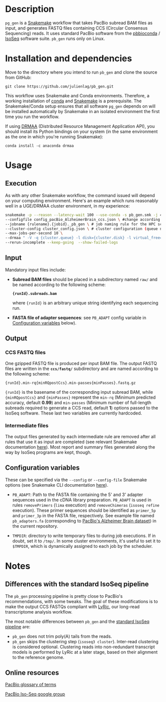 # Description
`pg_gen` is a [Snakemake](https://snakemake.readthedocs.io/en/stable/) workflow that takes PacBio subread BAM files as input, and generates FASTQ files containing CCS (Circular Consensus Sequencing) reads. It uses standard PacBio software from the [pbbioconda](https://github.com/PacificBiosciences/pbbioconda) / [IsoSeq](https://github.com/PacificBiosciences/IsoSeq_SA3nUP/wiki/Tutorial:-Installing-and-Running-Iso-Seq-3-using-Conda) software suite. `pb_gen` runs only on Linux.



# Installation and dependencies

Move to the directory where you intend to run `pb_gen` and clone the source from GitHub:

`git clone https://github.com/julienlag/pb_gen.git`

This workflow uses Snakemake and Conda environments. Therefore, a working installation of [conda](https://docs.anaconda.com/anaconda/install/linux/) and [Snakemake](https://snakemake.readthedocs.io/en/stable/getting_started/installation.html) is a prerequisite. The Snakemake/Conda setup ensures that all software `pg_gen` depends on will be installed automatically by Snakemake in an isolated environment the first time you run the workflow.

If using [DRMAA](https://en.wikipedia.org/wiki/DRMAA) (Distributed Resource Management Application API), you should install its Python bindings on your system (in the same environment as the one in which you're running Snakemake):

`conda install -c anaconda drmaa`

# Usage

## Execution

As with any other Snakemake workflow, the command issued will depend on your computing environment. Here's an example which runs reasonably well in a UGE/DRMAA cluster environment, in my experience:

```bash
snakemake -p --reason --latency-wait 100 --use-conda -s pb_gen.smk -j 4500 \
--configfile config_pacBio_AlzheimerBrain_ccs.json \ #change according to your needs
--jobname {rulename}.{jobid}._pb_gen \ # job naming rule for the HPC scheduler
--cluster-config cluster_config.json \ # cluster configuration (queue names, job resource requirements etc.). This file is not provided in the current repo.
--max-jobs-per-second 10 \
--drmaa " -V -q {cluster.queue} -l disk={cluster.disk} -l virtual_free={cluster.virtual_free} -l h_rt={cluster.h_rt}  -o {cluster.out} -e {cluster.err} {cluster.threads} -P {cluster.project}" \
--rerun-incomplete --keep-going  --show-failed-logs 
```


## Input

Mandatory input files include:

- **Subread BAM files** should be placed in a subdirectory named `raw/` and be named according to the following scheme: 

   **`{runId}.subreads.bam`**
   
   where `{runId}` is an arbitrary unique string identifying each sequencing run.

- **FASTA file of adapter sequences**: see `PB_ADAPT` config variable in [Configuration variables](##Configuration-variables) below).

## Output 

### CCS FASTQ files

One gzipped FASTQ file is produced per input BAM file. The output FASTQ files are written in the **`ccs/fastq/`** subdirectory and are named according to the following scheme:

`{runId}.min-rq{minRQpostCcs}.min-passes{minPasses}.fastq.gz`

`{runId}` is the basename of the corresponding input subread BAM, while `{minRQpostCcs}` and `{minPasses}` represent the `min-rq` (Minimum predicted accuracy, default **0.99**) and `min-passes` (Minimum number of full-length subreads required to generate a CCS read, default **1**) options passed to the IsoSeq software. These last two variables are currently hardcoded.


### Intermediate files

The output files generated by each intermediate rule are removed after all rules that use it as input are completed (see relevant Snakemake documentation [here](https://snakemake.readthedocs.io/en/stable/snakefiles/rules.html#protected-and-temporary-files)). Most report and summary files generated along the way by IsoSeq programs are kept, though.

## Configuration variables

These can be specified via the `--config` or `--config-file` Snakemake options (see Snakemake CLI documentation [here](https://snakemake.readthedocs.io/en/stable/executing/cli.html)).

- `PB_ADAPT`: Path to the FASTA file containing the 5' and 3' adapter sequences used in the cDNA library preparation. `PB_ADAPT` is used in rules `removePrimers` (`lima` execution) and `removeChimeras` (`isoseq refine` execution). These primer sequences should be identified as `primer_5p` and `primer_3p` in the FASTA file, respectively. See example file named `pb_adapters.fa` (corresponding to [PacBio's Alzheimer Brain dataset](https://downloads.pacbcloud.com/public/dataset/Alzheimer2019_IsoSeq/)) in the current repository.

- `TMPDIR`: directory to write temporary files to during job executions. If in doubt, set it to `/tmp/`. In some cluster environments, it's useful to set it to `$TMPDIR`, which is dynamically assigned to each job by the scheduler.

# Notes

## Differences with the standard IsoSeq pipeline

The `pb_gen` processing pipeline is pretty close to PacBio's recommendations, with some tweaks. The goal of these modifications is to make the output CCS FASTQs compliant with [LyRic](https://github.com/julienlag/LyRic), our long-read transcriptome analysis workflow.

The most notable differences between `pb_gen` and the [standard IsoSeq pipeline](https://github.com/PacificBiosciences/IsoSeq_SA3nUP/wiki/Tutorial:-Installing-and-Running-Iso-Seq-3-using-Conda) are:

- `pb_gen` does not trim poly(A) tails from the reads. 
- `pb_gen` skips the clustering step (`isoseq3 cluster`). Inter-read clustering is considered optional. Clustering reads into non-redundant transcript models is performed by LyRic at a later stage, based on their alignment to the reference genome.

## Online resources

[PacBio glossary of terms](https://www.pacb.com/documentation/pacific-biosciences-glossary-of-terms/)

[PacBio Iso-Seq google group](https://groups.google.com/g/smrt_IsoSeq)

